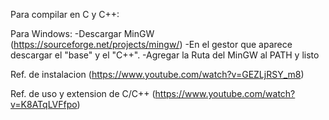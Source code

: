 Para compilar en C y C++:

Para Windows:
-Descargar MinGW (https://sourceforge.net/projects/mingw/)
-En el gestor que aparece descargar el "base" y el "C++".
-Agregar la Ruta del MinGW al PATH y listo

Ref. de instalacion (https://www.youtube.com/watch?v=GEZLjRSY_m8)

Ref. de uso y extension de C/C++ (https://www.youtube.com/watch?v=K8ATqLVFfpo)

